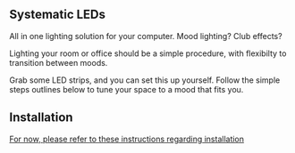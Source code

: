 ## Systematic LEDs

All in one lighting solution for your computer. Mood lighting? Club effects?

Lighting your room or office should be a simple procedure, with flexibilty to transition between moods. 

Grab some LED strips, and you can set this up yourself. Follow the simple steps outlines below to tune your space to a mood that fits you.

## Installation

[For now, please refer to these instructions regarding installation](https://github.com/scottlawsonbc/audio-reactive-led-strip)

